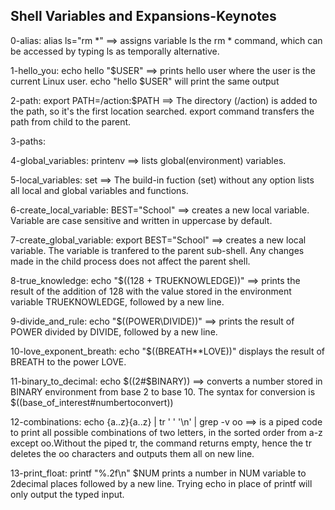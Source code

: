 ## Shell Variables and Expansions-Keynotes

0-alias: alias ls="rm *" ==> assigns variable ls the rm * command, which can be accessed by typing ls as temporally alternative.

1-hello_you: echo hello "$USER" ==> prints hello user where the user is the current Linux user. echo "hello $USER" will print the same output

2-path: export PATH=/action:$PATH ==> The directory (/action) is added to the path, so it's the first location searched. export command transfers the path from child to the parent.

3-paths:

4-global_variables: printenv ==> lists global(environment) variables.

5-local_variables: set ==> The build-in fuction (set) without any option lists all local and global variables and functions.

6-create_local_variable: BEST="School" ==> creates a new local variable. Variable are case sensitive and written in uppercase by default. 

7-create_global_variable: export BEST="School" ==> creates a new local variable. The variable is tranfered to the parent sub-shell. Any changes made in the child process does not affect the parent shell. 

8-true_knowledge: echo "$((128 + TRUEKNOWLEDGE))" ==> prints the result of the addition of 128 with the value stored in the environment variable TRUEKNOWLEDGE, followed by a new line.

9-divide_and_rule: echo "$((POWER\DIVIDE))" ==> prints the result of POWER divided by DIVIDE, followed by a new line.

10-love_exponent_breath: echo "$((BREATH**LOVE))" displays the result of BREATH to the power LOVE.

11-binary_to_decimal: echo $((2#$BINARY)) ==> converts a number stored in BINARY environment from base 2 to base 10. The syntax for conversion is $((base_of_interest#numbertoconvert)) 

12-combinations: echo {a..z}{a..z} | tr ' ' '\n' | grep -v oo ==> is a piped code to print all possible combinations of two letters, in the sorted order from a-z except oo.Without the piped tr, the command returns empty, hence the tr deletes the oo characters and outputs them all on new line.

13-print_float: printf "%.2f\n" $NUM prints a number in NUM variable to 2decimal places followed by a new line. Trying echo in place of printf will only output the typed input.
